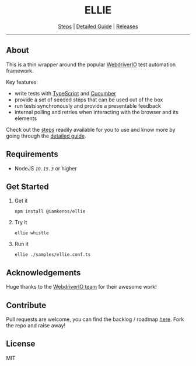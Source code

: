 <h1 align="center">ELLIE</h1>

<p align="center">
  <a href="./docs/SEEDED_STEPS.md">Steps</a> |
  <a href="./docs/DETAILED_GUIDE.md">Detailed Guide</a> |
  <a href="./docs/RELEASES.md">Releases</a>
</p>

---

## About

This is a thin wrapper around the popular [WebdriverIO](https://webdriver.io/) test automation framework.

Key features:

- write tests with [TypeScript](https://www.typescriptlang.org/docs/handbook/modules.html) and [Cucumber](https://cucumber.io/docs/guides/overview/)
- provide a set of seeded steps that can be used out of the box
- run tests synchronously and provide a presentable feedback
- internal polling and retries when interacting with the browser and its elements

Check out the [steps](./docs/SEEDED_STEPS.md) readily available for you to use and know more by going through the [detailed guide](./docs/DETAILED_GUIDE.md).

## Requirements

- NodeJS _`10.15.3`_ or higher

## Get Started

1. Get it

   `npm install @iamkenos/ellie`

2. Try it

   `ellie whistle`

3. Run it

   `ellie ./samples/ellie.conf.ts`

## Acknowledgements

Huge thanks to the [WebdriverIO team](https://github.com/webdriverio/webdriverio/blob/master/AUTHORS.md) for their awesome work!

## Contribute

Pull requests are welcome, you can find the backlog / roadmap [here](https://github.com/iamkenos/ellie/projects/1). Fork the repo and raise away!

## License

MIT
